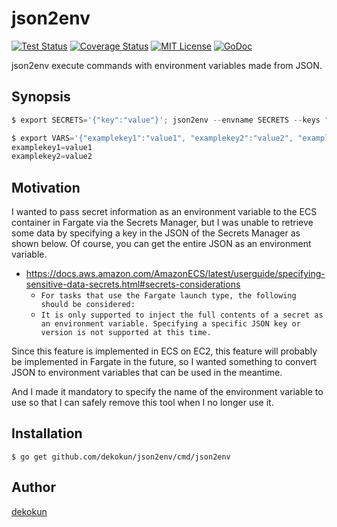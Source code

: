 json2env
=======

[![Test Status](https://github.com/dekokun/json2env/workflows/test/badge.svg?branch=master)][actions]
[![Coverage Status](https://coveralls.io/repos/dekokun/json2env/badge.svg?branch=master)][coveralls]
[![MIT License](http://img.shields.io/badge/license-MIT-blue.svg?style=flat-square)][license]
[![GoDoc](https://godoc.org/github.com/dekokun/json2env?status.svg)][godoc]

[actions]: https://github.com/dekokun/json2env/actions?workflow=test
[coveralls]: https://coveralls.io/r/dekokun/json2env?branch=master
[license]: https://github.com/dekokun/json2env/blob/master/LICENSE
[godoc]: https://godoc.org/github.com/dekokun/json2env

json2env execute commands with environment variables made from JSON.

## Synopsis

```go
$ export SECRETS='{"key":"value"}'; json2env --envname SECRETS --keys "key" /path/to/command [...]
```

```go
$ export VARS='{"examplekey1":"value1", "examplekey2":"value2", "examplekey3":"value3"}'; json2env --keys "examplekey1,examplekey2" --envname VARS env | grep examplekey
examplekey1=value1
examplekey2=value2
```

## Motivation

I wanted to pass secret information as an environment variable to the ECS container in Fargate via the Secrets Manager, but I was unable to retrieve some data by specifying a key in the JSON of the Secrets Manager as shown below. Of course, you can get the entire JSON as an environment variable.

- https://docs.aws.amazon.com/AmazonECS/latest/userguide/specifying-sensitive-data-secrets.html#secrets-considerations
  - `For tasks that use the Fargate launch type, the following should be considered:`
  - `It is only supported to inject the full contents of a secret as an environment variable. Specifying a specific JSON key or version is not supported at this time.`

Since this feature is implemented in ECS on EC2, this feature will probably be implemented in Fargate in the future, so I wanted something to convert JSON to environment variables that can be used in the meantime.

And I made it mandatory to specify the name of the environment variable to use so that I can safely remove this tool when I no longer use it.

## Installation

```console
$ go get github.com/dekokun/json2env/cmd/json2env
```

## Author

[dekokun](https://github.com/dekokun)
